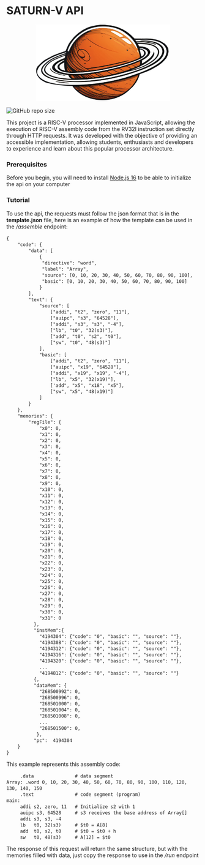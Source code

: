 # SATURN-V API

<div style="text-align: center;">
    <img src="imgs/logos/saturn.png" alt="saturnv-logo" width="350" height="200">
</div>

![GitHub repo size](https://img.shields.io/github/repo-size/eduardoMichell/saturnv-api?label=Repo%20Size)

This project is a RISC-V processor implemented in JavaScript, allowing the execution of RISC-V assembly code from the RV32I instruction set directly through HTTP requests. It was developed with the objective of providing an accessible implementation, allowing students, enthusiasts and developers to experience and learn about this popular processor architecture.

### Prerequisites
Before you begin, you will need to install [Node.js 16](https://nodejs.org/en/) to be able to initialize the api on your computer

### Tutorial
To use the api, the requests must follow the json format that is in the **template.json** file, here is an example of how the template can be used in the */assemble* endpoint:

    {
        "code": {
            "data": [
                {
                 "directive": "word",
                 "label": "Array", 
                 "source": [0, 10, 20, 30, 40, 50, 60, 70, 80, 90, 100], 
                 "basic": [0, 10, 20, 30, 40, 50, 60, 70, 80, 90, 100]
                }
            ],
            "text": {
                "source": [
                    ["addi", "t2", "zero", "11"],
                    ["auipc", "s3", "64528"],
                    ["addi", "s3", "s3", "-4"],
                    ["lb", "t0", "32(s3)"],
                    ["add", "t0", "s2", "t0"],
                    ["sw", "t0", "48(s3)"]
                ],
                "basic": [
                    ["addi", "t2", "zero", "11"],
                    ["auipc", "x19", "64528"],
                    ["addi", "x19", "x19", "-4"],
                    ["lb", "x5", "32(x19)"],
                    ['add", "x5", "x18", "x5"],
                    ["sw", "x5", "48(x19)"]
                ]
            }  
        },
        "memories": {
            "regFile": {
                "x0": 0,
                "x1": 0,
                "x2": 0,
                "x3": 0,
                "x4": 0,
                "x5": 0,
                "x6": 0,
                "x7": 0,
                "x8": 0,
                "x9": 0,
                "x10": 0,
                "x11": 0,
                "x12": 0,
                "x13": 0,
                "x14": 0,
                "x15": 0,
                "x16": 0,
                "x17": 0,
                "x18": 0,
                "x19": 0,
                "x20": 0,
                "x21": 0,
                "x22": 0,
                "x23": 0,
                "x24": 0,
                "x25": 0,
                "x26": 0,
                "x27": 0,
                "x28": 0,
                "x29": 0,
                "x30": 0,
                "x31": 0
              },
              "instMem":{
                "4194304": {"code": "0", "basic": "", "source": ""},
                "4194308": {"code": "0", "basic": "", "source": ""},
                "4194312": {"code": "0", "basic": "", "source": ""},
                "4194316": {"code": "0", "basic": "", "source": ""},
                "4194320": {"code": "0", "basic": "", "source": ""},
                ...
                "4194812": {"code": "0", "basic": "", "source": ""}
              {,
              "dataMem": {
                "268500992": 0,
                "268500996": 0,
                "268501000": 0,
                "268501004": 0,
                "268501008": 0,
                ...
                "268501500": 0,
               },
              "pc":  4194304
        }
    }


This example represents this assembly code:

         .data               # data segment
    Array: .word 0, 10, 20, 30, 40, 50, 60, 70, 80, 90, 100, 110, 120, 130, 140, 150
         .text               # code segment (program)
    main:    
         addi s2, zero, 11   # Initialize s2 with 1
         auipc s3, 64528     # s3 receives the base address of Array[]
         addi s3, s3, -4                    
         lb   t0, 32(s3)     # $t0 = A[8]
         add  t0, s2, t0     # $t0 = $t0 + h
         sw   t0, 48(s3)     # A[12] = $t0


The response of this request will return the same structure, but with the memories filled with data, just copy the response to use in the */run* endpoint